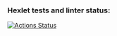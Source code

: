 ### Hexlet tests and linter status:
[![Actions Status](https://github.com/valmlord/frontend-project-46/actions/workflows/hexlet-check.yml/badge.svg)](https://github.com/valmlord/frontend-project-46/actions)